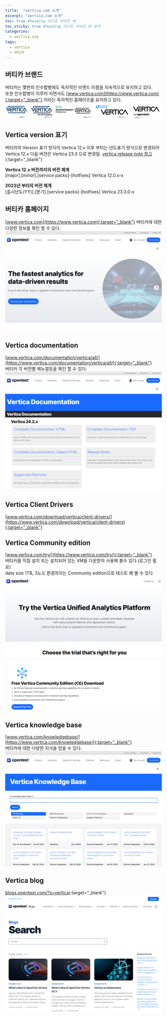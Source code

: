 ```yaml
---
title:  "vertica.com 소개"
excerpt: "vertica.com 소개"
toc: true #heading 리스트 사이즈 바
toc_sticky: true #heading 리스트 사이즈 바 유지
categories:
  - vertica_use
tags:
  - vertica
  - 버티카
---
```


## 버티카 브랜드
버티카는 몇번의 인수합병에도 독자적인 브랜드 이름을 지속적으로 유지하고 있다.  
또한 인수합병이 이루어 지면서도 [www.vertica.com](https://www.vertica.com){:target="_blank"}  이라는 독자적인 홈페이즈를 유지하고 있다.  
![vertica 로고](../img/vertica_use_1000_01.png)  

## Vertica version 표기
버티카의 Version 표기 방식이 Vertica 12.x 이후 부터는 년도표기 방식으로 변경되어  
Vertica 12.x 다음 버전은 Vertica 23.3 으로 변경됨.
[vertica release note 참고](https://docs.vertica.com/release-notes/){:target="_blank"}


**Vertica 12.x 버전까지의 버전 체계**  
[major].[minor].[service packs]-[hotfixes]
Vertica 12.0.x-x  

**2023년 부터의 버전 체계**  
[출시년도(YY)].[분기].[service packs]-[hotfixes]
Vertica 23.3.0-x  




## 버티카 홈페이지
[www.vertica.com](https://www.vertica.com){:target="_blank"} 버티카에 대한 다양한 정보를 확인 할 수 있다.  
![vertica 홈페이지](../img/vertica_use_1000_02.png)  


## Vertica documentation
[www.vertica.com/documentation/vertica/all/](https://www.vertica.com/documentation/vertica/all/){:target="_blank"}  
버티카 각 버전별 메뉴얼등을 확인 할 수 있다.  
![vertica 홈페이지](../img/vertica_use_1000_04.png)  


## Vertica Client Drivers
[www.vertica.com/download/vertica/client-drivers/](https://www.vertica.com/download/vertica/client-drivers){:target="_blank"}


## Vertica Community edition  
[www.vertica.com/try/](https://www.vertica.com/try/){:target="_blank"}  
버티카를 직접 설치 또는 설치되어 있는 VM을 다운받아 사용해 볼수 있다.(로그인 필요)  
data size 1TB, 3노드 환경까지는 Community edition으로 테스트 해 볼 수 있다.  
![vertica 홈페이지](../img/vertica_use_1000_03.png)  


## Vertica knowledge base
[www.vertica.com/knowledgebase/](https://www.vertica.com/knowledgebase/){:target="_blank"}  
버티카에 대한 다양한 지식을 얻을 수 있다.  
![vertica 홈페이지](../img/vertica_use_1000_05.png)  


## Vertica blog
[blogs.opentext.com/?s=vertica](https://blogs.opentext.com/?s=vertica){:target="_blank"}  
![vertica 홈페이지](../img/vertica_use_1000_06.png)  




